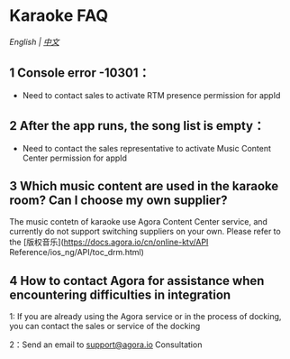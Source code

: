 # Karaoke FAQ

*English | [中文](KaraokeFAQ_zh.md)*

## 1 Console error -10301：

- Need to contact sales to activate RTM presence permission for appId


## 2 After the app runs, the song list is empty：

- Need to contact the sales representative to activate Music Content Center permission for appId


## 3 Which music content are used in the karaoke room? Can I choose my own supplier?

The music contetn of karaoke use Agora Content Center service, and currently do not support switching suppliers on your own. Please refer to the [版权音乐](https://docs.agora.io/cn/online-ktv/API Reference/ios_ng/API/toc_drm.html)


## 4 How to contact Agora for assistance when encountering difficulties in integration

1: If you are already using the Agora service or in the process of docking, you can contact the sales or service of the docking

2：Send an email to [support@agora.io](mailto:support@agora.io) Consultation
